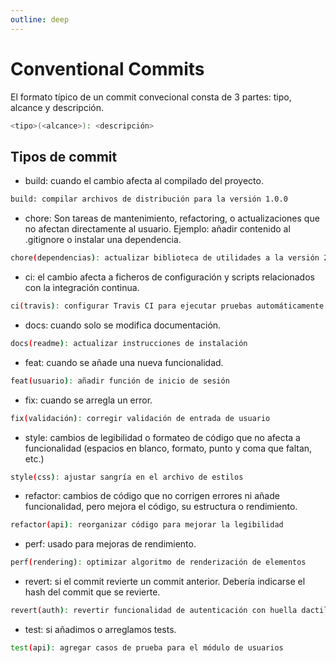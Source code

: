 ```yaml
---
outline: deep
---
```


# Conventional Commits

El formato típico de un commit convecional consta de 3 partes: tipo, alcance y descripción.

```bash
<tipo>(<alcance>): <descripción>
```

## Tipos de commit

* build: cuando el cambio afecta al compilado del proyecto.

```bash
build: compilar archivos de distribución para la versión 1.0.0
```

* chore: Son tareas de mantenimiento, refactoring, o actualizaciones que no afectan directamente al usuario. Ejemplo: añadir contenido al .gitignore o instalar una dependencia.

```bash
chore(dependencias): actualizar biblioteca de utilidades a la versión 2.0.0
```

* ci: el cambio afecta a ficheros de configuración y scripts relacionados con la integración continua.

```bash
ci(travis): configurar Travis CI para ejecutar pruebas automáticamente
```

* docs: cuando solo se modifica documentación.

```bash
docs(readme): actualizar instrucciones de instalación
```

* feat: cuando se añade una nueva funcionalidad.

```bash
feat(usuario): añadir función de inicio de sesión
```

* fix: cuando se arregla un error.

```bash
fix(validación): corregir validación de entrada de usuario
```

* style: cambios de legibilidad o formateo de código que no afecta a funcionalidad (espacios en blanco, formato, punto y coma que faltan, etc.)

```bash
style(css): ajustar sangría en el archivo de estilos
```

* refactor: cambios de código que no corrigen errores ni añade funcionalidad, pero mejora el código, su estructura o rendimiento.

```bash
refactor(api): reorganizar código para mejorar la legibilidad
```

* perf: usado para mejoras de rendimiento.

```bash
perf(rendering): optimizar algoritmo de renderización de elementos
```

* revert: si el commit revierte un commit anterior. Debería indicarse el hash del commit que se revierte.

```bash
revert(auth): revertir funcionalidad de autenticación con huella dactilar"
```

* test: si añadimos o arreglamos tests.

```bash
test(api): agregar casos de prueba para el módulo de usuarios
```